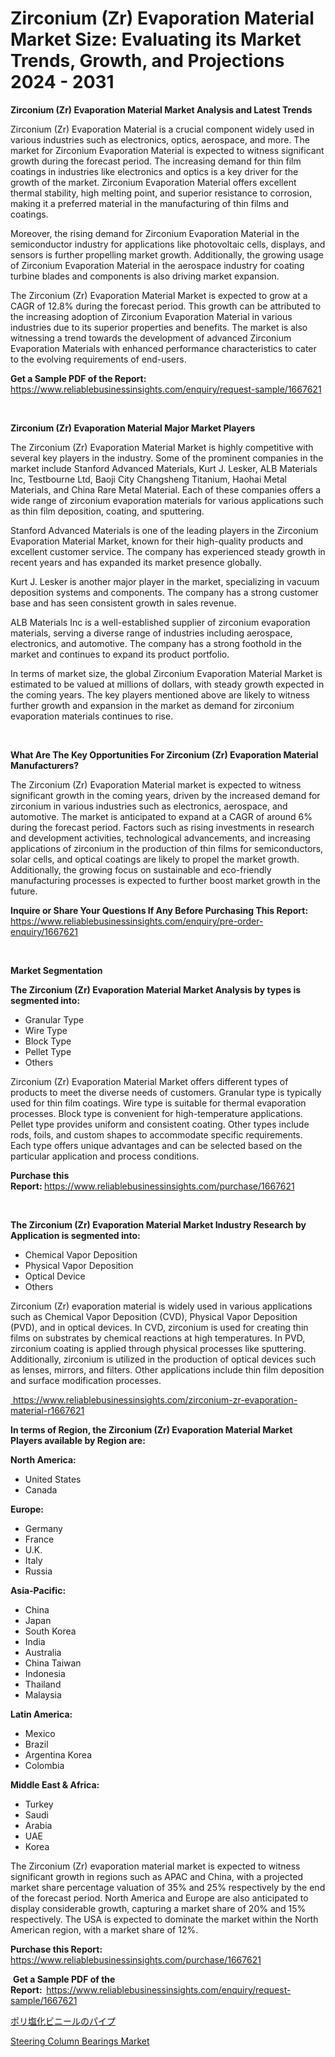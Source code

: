 <p><h1>Zirconium (Zr) Evaporation Material Market Size: Evaluating its Market Trends, Growth, and Projections 2024 - 2031</h1></p><p><strong>Zirconium (Zr) Evaporation Material Market Analysis and Latest Trends</strong></p>
<p><p>Zirconium (Zr) Evaporation Material is a crucial component widely used in various industries such as electronics, optics, aerospace, and more. The market for Zirconium Evaporation Material is expected to witness significant growth during the forecast period. The increasing demand for thin film coatings in industries like electronics and optics is a key driver for the growth of the market. Zirconium Evaporation Material offers excellent thermal stability, high melting point, and superior resistance to corrosion, making it a preferred material in the manufacturing of thin films and coatings.</p><p>Moreover, the rising demand for Zirconium Evaporation Material in the semiconductor industry for applications like photovoltaic cells, displays, and sensors is further propelling market growth. Additionally, the growing usage of Zirconium Evaporation Material in the aerospace industry for coating turbine blades and components is also driving market expansion.</p><p>The Zirconium (Zr) Evaporation Material Market is expected to grow at a CAGR of 12.8% during the forecast period. This growth can be attributed to the increasing adoption of Zirconium Evaporation Material in various industries due to its superior properties and benefits. The market is also witnessing a trend towards the development of advanced Zirconium Evaporation Materials with enhanced performance characteristics to cater to the evolving requirements of end-users.</p></p>
<p><strong>Get a Sample PDF of the Report:&nbsp;</strong> <a href="https://www.reliablebusinessinsights.com/enquiry/request-sample/1667621">https://www.reliablebusinessinsights.com/enquiry/request-sample/1667621</a></p>
<p>&nbsp;</p>
<p><strong>Zirconium (Zr) Evaporation Material Major Market Players</strong></p>
<p><p>The Zirconium (Zr) Evaporation Material Market is highly competitive with several key players in the industry. Some of the prominent companies in the market include Stanford Advanced Materials, Kurt J. Lesker, ALB Materials Inc, Testbourne Ltd, Baoji City Changsheng Titanium, Haohai Metal Materials, and China Rare Metal Material. Each of these companies offers a wide range of zirconium evaporation materials for various applications such as thin film deposition, coating, and sputtering.</p><p>Stanford Advanced Materials is one of the leading players in the Zirconium Evaporation Material Market, known for their high-quality products and excellent customer service. The company has experienced steady growth in recent years and has expanded its market presence globally.</p><p>Kurt J. Lesker is another major player in the market, specializing in vacuum deposition systems and components. The company has a strong customer base and has seen consistent growth in sales revenue.</p><p>ALB Materials Inc is a well-established supplier of zirconium evaporation materials, serving a diverse range of industries including aerospace, electronics, and automotive. The company has a strong foothold in the market and continues to expand its product portfolio.</p><p>In terms of market size, the global Zirconium Evaporation Material Market is estimated to be valued at millions of dollars, with steady growth expected in the coming years. The key players mentioned above are likely to witness further growth and expansion in the market as demand for zirconium evaporation materials continues to rise.</p></p>
<p>&nbsp;</p>
<p><strong>What Are The Key Opportunities For Zirconium (Zr) Evaporation Material Manufacturers?</strong></p>
<p><p>The Zirconium (Zr) Evaporation Material market is expected to witness significant growth in the coming years, driven by the increased demand for zirconium in various industries such as electronics, aerospace, and automotive. The market is anticipated to expand at a CAGR of around 6% during the forecast period. Factors such as rising investments in research and development activities, technological advancements, and increasing applications of zirconium in the production of thin films for semiconductors, solar cells, and optical coatings are likely to propel the market growth. Additionally, the growing focus on sustainable and eco-friendly manufacturing processes is expected to further boost market growth in the future.</p></p>
<p><strong>Inquire or Share Your Questions If Any Before Purchasing This Report:</strong> <a href="https://www.reliablebusinessinsights.com/enquiry/pre-order-enquiry/1667621">https://www.reliablebusinessinsights.com/enquiry/pre-order-enquiry/1667621</a></p>
<p>&nbsp;</p>
<p><strong>Market Segmentation</strong></p>
<p><strong>The Zirconium (Zr) Evaporation Material Market Analysis by types is segmented into:</strong></p>
<p><ul><li>Granular Type</li><li>Wire Type</li><li>Block Type</li><li>Pellet Type</li><li>Others</li></ul></p>
<p><p>Zirconium (Zr) Evaporation Material Market offers different types of products to meet the diverse needs of customers. Granular type is typically used for thin film coatings. Wire type is suitable for thermal evaporation processes. Block type is convenient for high-temperature applications. Pellet type provides uniform and consistent coating. Other types include rods, foils, and custom shapes to accommodate specific requirements. Each type offers unique advantages and can be selected based on the particular application and process conditions.</p></p>
<p><strong>Purchase this Report:&nbsp;</strong><a href="https://www.reliablebusinessinsights.com/purchase/1667621">https://www.reliablebusinessinsights.com/purchase/1667621</a></p>
<p>&nbsp;</p>
<p><strong>The Zirconium (Zr) Evaporation Material Market Industry Research by Application is segmented into:</strong></p>
<p><ul><li>Chemical Vapor Deposition</li><li>Physical Vapor Deposition</li><li>Optical Device</li><li>Others</li></ul></p>
<p><p>Zirconium (Zr) evaporation material is widely used in various applications such as Chemical Vapor Deposition (CVD), Physical Vapor Deposition (PVD), and in optical devices. In CVD, zirconium is used for creating thin films on substrates by chemical reactions at high temperatures. In PVD, zirconium coating is applied through physical processes like sputtering. Additionally, zirconium is utilized in the production of optical devices such as lenses, mirrors, and filters. Other applications include thin film deposition and surface modification processes.</p></p>
<p><a href="https://www.reliablebusinessinsights.com/zirconium-zr-evaporation-material-r1667621">&nbsp;https://www.reliablebusinessinsights.com/zirconium-zr-evaporation-material-r1667621</a></p>
<p><strong>In terms of Region, the Zirconium (Zr) Evaporation Material Market Players available by Region are:</strong></p>
<p>
    <p> <strong> North America: </strong>
        <ul>
            <li>United States</li>
            <li>Canada</li>
        </ul>
        </p> 
    <p> <strong> Europe: </strong>
        <ul>
            <li>Germany</li>
            <li>France</li>
            <li>U.K.</li>
            <li>Italy</li>
            <li>Russia</li>
        </ul>
        </p> 
    <p> <strong> Asia-Pacific: </strong>
        <ul>
            <li>China</li>
            <li>Japan</li>
            <li>South Korea</li>
            <li>India</li>
            <li>Australia</li>
            <li>China Taiwan</li>
            <li>Indonesia</li>
            <li>Thailand</li>
            <li>Malaysia</li>
        </ul>
        </p> 
    <p> <strong> Latin America: </strong>
        <ul>
            <li>Mexico</li>
            <li>Brazil</li>
            <li>Argentina Korea</li>
            <li>Colombia</li>
        </ul>
        </p> 
    <p> <strong> Middle East & Africa: </strong>
        <ul>
            <li>Turkey</li>
            <li>Saudi</li>
            <li>Arabia</li>
            <li>UAE</li>
            <li>Korea</li>
        </ul>
    </p>
    </p>
<p><p>The Zirconium (Zr) evaporation material market is expected to witness significant growth in regions such as APAC and China, with a projected market share percentage valuation of 35% and 25% respectively by the end of the forecast period. North America and Europe are also anticipated to display considerable growth, capturing a market share of 20% and 15% respectively. The USA is expected to dominate the market within the North American region, with a market share of 12%.</p></p>
<p><strong>Purchase this Report: </strong><a href="https://www.reliablebusinessinsights.com/purchase/1667621">https://www.reliablebusinessinsights.com/purchase/1667621</a></p>
<p>&nbsp;<strong>Get a Sample PDF of the Report:&nbsp;&nbsp;</strong><a href="https://www.reliablebusinessinsights.com/enquiry/request-sample/1667621">https://www.reliablebusinessinsights.com/enquiry/request-sample/1667621</a></p>
<p><strong></strong></p>
<p><p><a href="https://github.com/laurenreichert/Market-Research-Report-List-2/blob/main/1852776136676.md">ポリ塩化ビニールのパイプ</a></p><p><a href="https://view.publitas.com/reportprime-1/steering-column-bearings-market-size-is-growing-at-cagr-of-5-8-this-report-covers-analysis-by-market-segmentation-growth-and-forecast-2024-2031/">Steering Column Bearings Market</a></p></p>